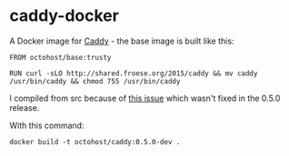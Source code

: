 caddy-docker
==============

A Docker image for [Caddy]() - the base image is built like this:

```
FROM octohost/base:trusty

RUN curl -sLO http://shared.froese.org/2015/caddy && mv caddy /usr/bin/caddy && chmod 755 /usr/bin/caddy
```

I compiled from src because of [this issue](https://github.com/mholt/caddy/issues/13) which wasn't fixed in the 0.5.0 release.

With this command:

`docker build -t octohost/caddy:0.5.0-dev .`
